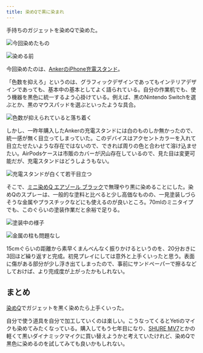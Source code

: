 ```yaml
---
title: 染めQで黒に染まれ
---
```

手持ちのガジェットを染めQで染めた。

![](https://lh4.googleusercontent.com/TDIyyNvTFMOdQmQOj0CXa2QnhDAZe_KFBS7nzQGeNDdjt-WvmfwBvsk3LPANgXY4UyEm8XLrD3rGgs7cxXOuiiSPxY7140fBRzwWGSnkn8WNtI9hrgSTE_YrzaL7rqp8RVBUDxl22pIhLpSfnJwQdeqJRcgpdimNcnVEg_ry-EvnrdmIDmr2JdGI "今回染めたもの")

![](https://lh4.googleusercontent.com/VwI8EoFr7Bi7CdcQJQTIwZNKEcXOszZm2zmIcfBqMuIl3BCO30MM4kbWcLyQye0EKZYxeANXx1riNk3X4Pxo6Q2uprdWef6icMiyWXHX6u_fDmWl1CvmtlxyhSfkJB0aaXj-Bq7Ee2irlxyOZjcNEcDJC8zkJNiNZgQRhFOWkQhwvvKNfocSztLk "染める前")

今回染めたのは、[AnkerのiPhone充電スタンド](https://r7kamura.com/articles/2021-09-06-anker-iphone-stand)。

「色数を抑えろ」というのは、グラフィックデザインであってもインテリアデザインであっても、基本中の基本としてよく語られている。自分の作業机でも、使う機器を黒色に統一するよう心掛けている。例えば、黒のNintendo Switchを選ぶとか、黒のマウスパッドを選ぶといったような具合。

![](https://lh4.googleusercontent.com/64kbSz6TMQpjThoWYD9gbBm9ALw1jWxJrPjVXnvitKKXUJtZp-BLYUTZoK4ljLJ58JHWAr0SO9T5LdFsaNqbzwpVEc4l-6NhlD532eRgYSE1MreAFNCQ9FyL0Wk8IFI709NxFk4fflrpI_3oIrh5Z_05uuyFTEfXacjzM16e_8X9xkXXrqTemxRp "色数が抑えられていると落ち着く")

しかし、一昨年購入したAnkerの充電スタンドには白のものしか無かったので、統一感が無く目立ってしまっていた。このデバイスはアクセントカラーを入れて目立たせたいような存在ではないので、できれば周りの色と合わせて溶け込ませたい。AirPodsケースは市販のカバーが沢山存在しているので、見た目は変更可能だが、充電スタンドはどうしようもない。

![](https://lh6.googleusercontent.com/ngGo7dUextea-i7plLypmNmLXAyVizDEL8CLpBOuDR536wJSBFsdv7AmuYejQXjLDz0qF5PHBiJgF7g3UGYtb93EhBEqKRL4qExnE-nPYtA-vCUr0Xth7yn2bDUBR0zepxlco4iuv0pR08UMtWybrkMyKTw5kIeEV4DDOSUa8835YXLcEzHQprMe "充電スタンドが白くて若干目立つ")

そこで、[ミニ染めQ エアゾール ブラック](https://www.amazon.co.jp/dp/B003QMFUKO)で無理やり黒に染めることにした。染めQのスプレーは、一般的な塗料と比べると少し高価なものの、一見塗装しづらそうな金属やプラスチックなどにも使えるのが良いところ。70mlのミニタイプでも、このぐらいの塗装作業だと余裕で足りる。

![](https://lh3.googleusercontent.com/M-bRVE86RQeI035b2Unv_yAEuIjbEVycaPnH8ClnNPgeHEjT8kh1udP9q6K2U4bmpN9Gi9QezeND_HMY6jnOS0mvHpzC6HNHnMtRSTZitdbyPGiRAMm7kHcQhTPJ1UNGSH4TTXdC68PCN8as8Emwclo77rMvlbw39aG1X4kPXcE8f0h-2J3_GCNE "塗装中の様子")

![](https://lh3.googleusercontent.com/PpcZuyJOY87K2HijU_OLCnPORMfCEkvcnDoLK44qnf34ZzaAF-UFV3kIa2lRJuXEe7tYj1_cTAniBp4t4pmGrbPvyaejTzXGKjHsJa_ZQr665BdOJoMftQORxJy47lbhtfyUEyNkW5dyDaPuR6IShRmdG_loEm-kdy2qhwOX81jmE1WQA-Fs7uAc "金属の柱も問題なし")

15cmぐらいの距離から素早くまんべんなく振りかけるというのを、20分おきに3回ほど繰り返すと完成。初見プレイにしては意外と上手くいったと思う。表面に傷がある部分が少し浮き出てしまったので、事前にサンドペーパーで擦るなどしておけば、より完成度が上がったかもしれない。

まとめ
---

[染めQ](https://www.amazon.co.jp/dp/B003QMFUKO)でガジェットを黒く染めたら上手くいった。

自分で使う道具を自分で加工していくのは楽しい。こうなってくるとYetiのマイクも染めてみたくなっている。購入してもう七年目になり、[SHURE MV7](https://www.amazon.co.jp/dp/B08KY7G1GV)とかの軽くて黒いダイナミックマイクに買い替えようかと考えていたけれど、染めQで黒色に染めるのを試してみても良いかもしれない。
